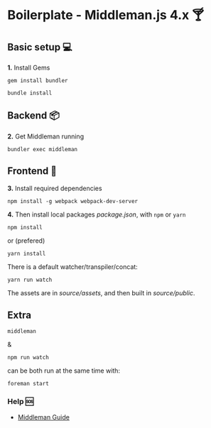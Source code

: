 # Boilerplate - Middleman.js 4.x :cocktail:

## Basic setup :computer:

**1\.** Install Gems

```
gem install bundler
```

```
bundle install
```

## Backend :package:

**2\.** Get Middleman running

```
bundler exec middleman
```

## Frontend :hammer:

**3\.** Install required dependencies

```
npm install -g webpack webpack-dev-server
```

**4\.** Then install local packages *package.json*, with `npm` or `yarn`

```
npm install
```
or (prefered)
```
yarn install
```

There is a default watcher/transpiler/concat:

```
yarn run watch
```

The assets are in *source/assets*, and then built in *source/public*.

## Extra

```
middleman
```
&
```
npm run watch
```

can be both run at the same time with:
```
foreman start
```


### Help :sos:
* [Middleman Guide](https://https://middlemanapp.com/)
